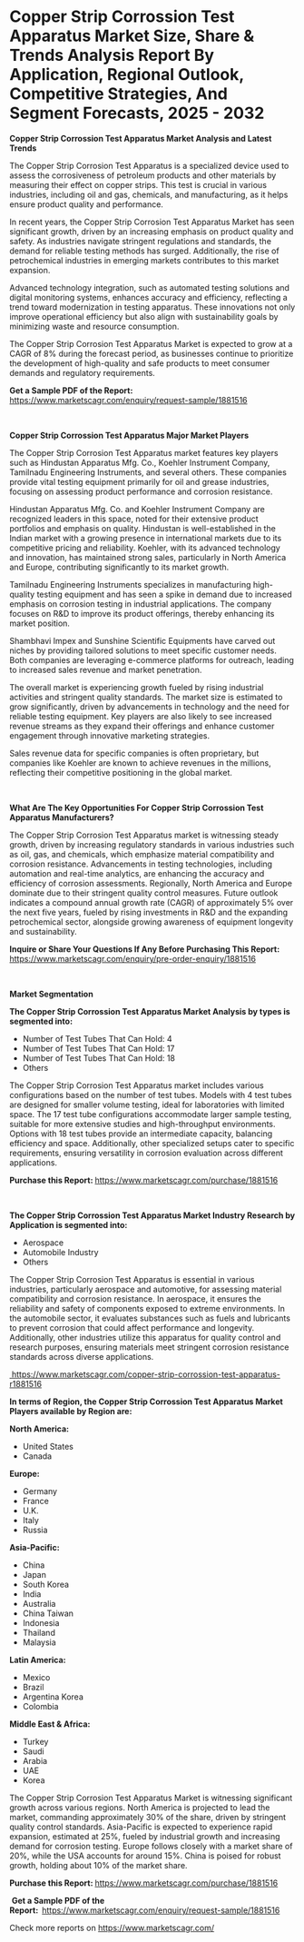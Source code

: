 <p><h1>Copper Strip Corrossion Test Apparatus Market Size, Share & Trends Analysis Report By Application, Regional Outlook, Competitive Strategies, And Segment Forecasts, 2025 - 2032</h1></p><p><strong>Copper Strip Corrossion Test Apparatus Market Analysis and Latest Trends</strong></p>
<p><p>The Copper Strip Corrosion Test Apparatus is a specialized device used to assess the corrosiveness of petroleum products and other materials by measuring their effect on copper strips. This test is crucial in various industries, including oil and gas, chemicals, and manufacturing, as it helps ensure product quality and performance. </p><p>In recent years, the Copper Strip Corrosion Test Apparatus Market has seen significant growth, driven by an increasing emphasis on product quality and safety. As industries navigate stringent regulations and standards, the demand for reliable testing methods has surged. Additionally, the rise of petrochemical industries in emerging markets contributes to this market expansion. </p><p>Advanced technology integration, such as automated testing solutions and digital monitoring systems, enhances accuracy and efficiency, reflecting a trend toward modernization in testing apparatus. These innovations not only improve operational efficiency but also align with sustainability goals by minimizing waste and resource consumption. </p><p>The Copper Strip Corrosion Test Apparatus Market is expected to grow at a CAGR of 8% during the forecast period, as businesses continue to prioritize the development of high-quality and safe products to meet consumer demands and regulatory requirements.</p></p>
<p><strong>Get a Sample PDF of the Report:&nbsp;</strong> <a href="https://www.marketscagr.com/enquiry/request-sample/1881516?utm_campaign=3045&utm_medium=2&utm_source=Github&utm_content=ia&utm_term=06032025&utm_id=copper-strip-corrossion-test-apparatus">https://www.marketscagr.com/enquiry/request-sample/1881516</a></p>
<p>&nbsp;</p>
<p><strong>Copper Strip Corrossion Test Apparatus Major Market Players</strong></p>
<p><p>The Copper Strip Corrosion Test Apparatus market features key players such as Hindustan Apparatus Mfg. Co., Koehler Instrument Company, Tamilnadu Engineering Instruments, and several others. These companies provide vital testing equipment primarily for oil and grease industries, focusing on assessing product performance and corrosion resistance.</p><p>Hindustan Apparatus Mfg. Co. and Koehler Instrument Company are recognized leaders in this space, noted for their extensive product portfolios and emphasis on quality. Hindustan is well-established in the Indian market with a growing presence in international markets due to its competitive pricing and reliability. Koehler, with its advanced technology and innovation, has maintained strong sales, particularly in North America and Europe, contributing significantly to its market growth.</p><p>Tamilnadu Engineering Instruments specializes in manufacturing high-quality testing equipment and has seen a spike in demand due to increased emphasis on corrosion testing in industrial applications. The company focuses on R&D to improve its product offerings, thereby enhancing its market position.</p><p>Shambhavi Impex and Sunshine Scientific Equipments have carved out niches by providing tailored solutions to meet specific customer needs. Both companies are leveraging e-commerce platforms for outreach, leading to increased sales revenue and market penetration.</p><p>The overall market is experiencing growth fueled by rising industrial activities and stringent quality standards. The market size is estimated to grow significantly, driven by advancements in technology and the need for reliable testing equipment. Key players are also likely to see increased revenue streams as they expand their offerings and enhance customer engagement through innovative marketing strategies.</p><p>Sales revenue data for specific companies is often proprietary, but companies like Koehler are known to achieve revenues in the millions, reflecting their competitive positioning in the global market.</p></p>
<p>&nbsp;</p>
<p><strong>What Are The Key Opportunities For Copper Strip Corrossion Test Apparatus Manufacturers?</strong></p>
<p><p>The Copper Strip Corrosion Test Apparatus market is witnessing steady growth, driven by increasing regulatory standards in various industries such as oil, gas, and chemicals, which emphasize material compatibility and corrosion resistance. Advancements in testing technologies, including automation and real-time analytics, are enhancing the accuracy and efficiency of corrosion assessments. Regionally, North America and Europe dominate due to their stringent quality control measures. Future outlook indicates a compound annual growth rate (CAGR) of approximately 5% over the next five years, fueled by rising investments in R&D and the expanding petrochemical sector, alongside growing awareness of equipment longevity and sustainability.</p></p>
<p><strong>Inquire or Share Your Questions If Any Before Purchasing This Report:</strong> <a href="https://www.marketscagr.com/enquiry/pre-order-enquiry/1881516?utm_campaign=3045&utm_medium=2&utm_source=Github&utm_content=ia&utm_term=06032025&utm_id=copper-strip-corrossion-test-apparatus">https://www.marketscagr.com/enquiry/pre-order-enquiry/1881516</a></p>
<p>&nbsp;</p>
<p><strong>Market Segmentation</strong></p>
<p><strong>The Copper Strip Corrossion Test Apparatus Market Analysis by types is segmented into:</strong></p>
<p><ul><li>Number of Test Tubes That Can Hold: 4</li><li>Number of Test Tubes That Can Hold: 17</li><li>Number of Test Tubes That Can Hold: 18</li><li>Others</li></ul></p>
<p><p>The Copper Strip Corrosion Test Apparatus market includes various configurations based on the number of test tubes. Models with 4 test tubes are designed for smaller volume testing, ideal for laboratories with limited space. The 17 test tube configurations accommodate larger sample testing, suitable for more extensive studies and high-throughput environments. Options with 18 test tubes provide an intermediate capacity, balancing efficiency and space. Additionally, other specialized setups cater to specific requirements, ensuring versatility in corrosion evaluation across different applications.</p></p>
<p><strong>Purchase this Report:&nbsp;</strong><a href="https://www.marketscagr.com/purchase/1881516?utm_campaign=3045&utm_medium=2&utm_source=Github&utm_content=ia&utm_term=06032025&utm_id=copper-strip-corrossion-test-apparatus">https://www.marketscagr.com/purchase/1881516</a></p>
<p>&nbsp;</p>
<p><strong>The Copper Strip Corrossion Test Apparatus Market Industry Research by Application is segmented into:</strong></p>
<p><ul><li>Aerospace</li><li>Automobile Industry</li><li>Others</li></ul></p>
<p><p>The Copper Strip Corrosion Test Apparatus is essential in various industries, particularly aerospace and automotive, for assessing material compatibility and corrosion resistance. In aerospace, it ensures the reliability and safety of components exposed to extreme environments. In the automobile sector, it evaluates substances such as fuels and lubricants to prevent corrosion that could affect performance and longevity. Additionally, other industries utilize this apparatus for quality control and research purposes, ensuring materials meet stringent corrosion resistance standards across diverse applications.</p></p>
<p><a href="https://www.marketscagr.com/copper-strip-corrossion-test-apparatus-r1881516?utm_campaign=3045&utm_medium=2&utm_source=Github&utm_content=ia&utm_term=06032025&utm_id=copper-strip-corrossion-test-apparatus">&nbsp;https://www.marketscagr.com/copper-strip-corrossion-test-apparatus-r1881516</a></p>
<p><strong>In terms of Region, the Copper Strip Corrossion Test Apparatus Market Players available by Region are:</strong></p>
<p>
    <p> <strong> North America: </strong>
        <ul>
            <li>United States</li>
            <li>Canada</li>
        </ul>
        </p> 
    <p> <strong> Europe: </strong>
        <ul>
            <li>Germany</li>
            <li>France</li>
            <li>U.K.</li>
            <li>Italy</li>
            <li>Russia</li>
        </ul>
        </p> 
    <p> <strong> Asia-Pacific: </strong>
        <ul>
            <li>China</li>
            <li>Japan</li>
            <li>South Korea</li>
            <li>India</li>
            <li>Australia</li>
            <li>China Taiwan</li>
            <li>Indonesia</li>
            <li>Thailand</li>
            <li>Malaysia</li>
        </ul>
        </p> 
    <p> <strong> Latin America: </strong>
        <ul>
            <li>Mexico</li>
            <li>Brazil</li>
            <li>Argentina Korea</li>
            <li>Colombia</li>
        </ul>
        </p> 
    <p> <strong> Middle East & Africa: </strong>
        <ul>
            <li>Turkey</li>
            <li>Saudi</li>
            <li>Arabia</li>
            <li>UAE</li>
            <li>Korea</li>
        </ul>
    </p>
    </p>
<p><p>The Copper Strip Corrosion Test Apparatus Market is witnessing significant growth across various regions. North America is projected to lead the market, commanding approximately 30% of the share, driven by stringent quality control standards. Asia-Pacific is expected to experience rapid expansion, estimated at 25%, fueled by industrial growth and increasing demand for corrosion testing. Europe follows closely with a market share of 20%, while the USA accounts for around 15%. China is poised for robust growth, holding about 10% of the market share.</p></p>
<p><strong>Purchase this Report: </strong><a href="https://www.marketscagr.com/purchase/1881516?utm_campaign=3045&utm_medium=2&utm_source=Github&utm_content=ia&utm_term=06032025&utm_id=copper-strip-corrossion-test-apparatus">https://www.marketscagr.com/purchase/1881516</a></p>
<p>&nbsp;<strong>Get a Sample PDF of the Report:&nbsp;&nbsp;</strong><a href="https://www.marketscagr.com/enquiry/request-sample/1881516?utm_campaign=3045&utm_medium=2&utm_source=Github&utm_content=ia&utm_term=06032025&utm_id=copper-strip-corrossion-test-apparatus">https://www.marketscagr.com/enquiry/request-sample/1881516</a></p>
<p><strong></strong></p>
<p>Check more reports on <a href="https://www.marketscagr.com/?utm_campaign=3045&utm_medium=2&utm_source=Github&utm_content=ia&utm_term=06032025&utm_id=copper-strip-corrossion-test-apparatus">https://www.marketscagr.com/</a></p>